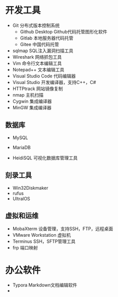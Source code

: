 # 开发工具

- Git 分布式版本控制系统
  - Github Desktop Github代码托管图形化软件
  - Gitlab 本地服务器代码托管
  - Gitee 中国代码托管
- sqlmap SQL注入漏洞扫描工具
- Wireshark 网络抓包工具
- Vim 命令行文本编辑工具
- Notepad++ 文本编辑工具
- Visual Studio Code 代码编辑器
- Visual Studio 开发编译器，支持C++，C#
- HTTPtrack 网站镜像复制
- nmap 主机扫描
- Cygwin 集成编译器
- MinGW 集成编译器

## 数据库

- MySQL
- MariaDB

- HeidiSQL 可视化数据库管理工具

## 刻录工具

- Win32Diskmaker
- rufus
- UltralOS

## 虚拟和运维

- MobaXterm 设备管理，支持SSH，FTP，远程桌面
- VMware Workstation 虚拟机
- Terminus SSH，SFTP管理工具
- frp 端口映射

# 办公软件

- Typora Markdown文档编辑软件
- 

